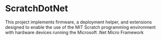 # ScratchDotNet

This project implements firmware, a deployment helper, and extensions designed to enable the use of
the MIT Scratch programming environment with hardware devices running the Microsoft .Net Micro Framework
